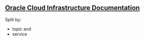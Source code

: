 ## [Oracle Cloud Infrastructure Documentation](https://docs.cloud.oracle.com/en-us/iaas/Content/home.htm)

Split by:
* topic and
* service
